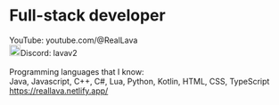 # Full-stack developer
YouTube: youtube.com/@RealLava
<br>
<img src="https://assets-global.website-files.com/6257adef93867e50d84d30e2/636e0a6a49cf127bf92de1e2_icon_clyde_blurple_RGB.png" width="20">Discord: lavav2
<br>
<br>Programming languages that I know:
<br>Java, Javascript, C++, C#, Lua, Python, Kotlin, HTML, CSS, TypeScript
<br>https://reallava.netlify.app/
